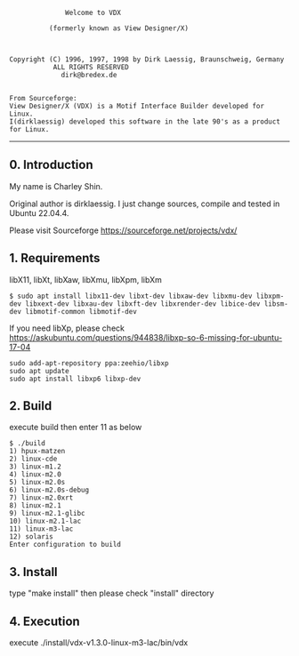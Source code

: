                   Welcome to VDX

              (formerly known as View Designer/X)



    Copyright (C) 1996, 1997, 1998 by Dirk Laessig, Braunschweig, Germany
               ALL RIGHTS RESERVED
                 dirk@bredex.de


    From Sourceforge:
    View Designer/X (VDX) is a Motif Interface Builder developed for Linux.
    I(dirklaessig) developed this software in the late 90's as a product for Linux.
----
## 0. Introduction

My name is Charley Shin.

Original author is dirklaessig. I just change sources, compile and tested in Ubuntu 22.04.4.

Please visit Sourceforge https://sourceforge.net/projects/vdx/

## 1. Requirements

libX11, libXt, libXaw, libXmu, libXpm, libXm
```
$ sudo apt install libx11-dev libxt-dev libxaw-dev libxmu-dev libxpm-dev libxext-dev libxau-dev libxft-dev libxrender-dev libice-dev libsm-dev libmotif-common libmotif-dev
```
If you need libXp, please check https://askubuntu.com/questions/944838/libxp-so-6-missing-for-ubuntu-17-04
```
sudo add-apt-repository ppa:zeehio/libxp
sudo apt update
sudo apt install libxp6 libxp-dev
```

## 2. Build
execute build then enter 11 as below
```
$ ./build
1) hpux-matzen
2) linux-cde
3) linux-m1.2
4) linux-m2.0
5) linux-m2.0s
6) linux-m2.0s-debug
7) linux-m2.0xrt
8) linux-m2.1
9) linux-m2.1-glibc
10) linux-m2.1-lac
11) linux-m3-lac
12) solaris
Enter configuration to build
```

## 3. Install
type "make install" then please check "install" directory

## 4. Execution
execute ./install/vdx-v1.3.0-linux-m3-lac/bin/vdx
